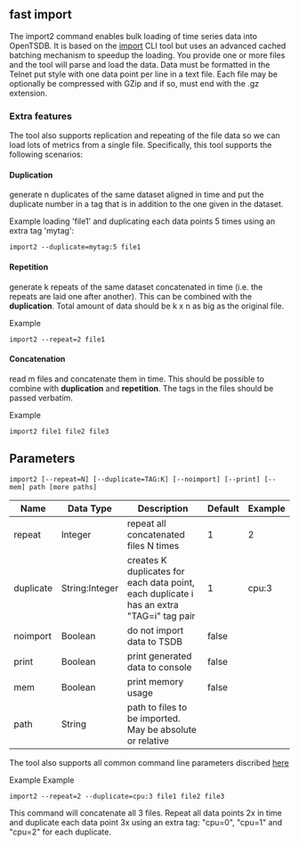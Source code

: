 ## fast import

The import2 command enables bulk loading of time series data into OpenTSDB. It is based on the [import](http://opentsdb.net/docs/build/html/user_guide/cli/import.html) CLI tool but uses an advanced cached batching mechanism to speedup the loading. You provide one or more files and the tool will parse and load the data. Data must be formatted in the Telnet put style with one data point per line in a text file. Each file may be optionally be compressed with GZip and if so, must end with the .gz extension.

### Extra features
The tool also supports replication and repeating of the file data so we can load lots of metrics from a single file. Specifically, this tool supports the following scenarios:

#### Duplication
generate n duplicates of the same dataset aligned in time and put the duplicate number in a tag that is in addition to the one given in the dataset.

Example loading 'file1' and duplicating each data points 5 times using an extra tag 'mytag':
```
import2 --duplicate=mytag:5 file1
```

#### Repetition
generate k repeats of the same dataset concatenated in time (i.e. the repeats are laid one after another). This can be combined with the **duplication**.  Total amount of data should be k x n as big as the original file.

Example
```Shell
import2 --repeat=2 file1
```

#### Concatenation
read m files and concatenate them in time.  This should be possible to combine with **duplication** and **repetition**.  The tags in the files should be passed verbatim.

Example
```Shell
import2 file1 file2 file3
```

## Parameters

```Shell
import2 [--repeat=N] [--duplicate=TAG:K] [--noimport] [--print] [--mem] path [more paths]
```


Name      | Data Type      | Description | Default | Example |
----------|----------------|-------------|---------|---------|
repeat    | Integer        | repeat all concatenated files N times | 1 | 2 |
duplicate | String:Integer | creates K duplicates for each data point, each duplicate i has an extra "TAG=i" tag pair | 1 | cpu:3 |
noimport  | Boolean        | do not import data to TSDB | false | |
print     | Boolean        | print generated data to console | false | |
mem       | Boolean        | print memory usage | false | |
path      | String         | path to files to be imported. May be absolute or relative | |

The tool also supports all common command line parameters discribed [here](http://opentsdb.net/docs/build/html/user_guide/cli/index.html#common-parameters)

Example
Example
```Shell
import2 --repeat=2 --duplicate=cpu:3 file1 file2 file3
```

This command will concatenate all 3 files. Repeat all data points 2x in time and duplicate each data point 3x using an extra tag: "cpu=0", "cpu=1" and "cpu=2" for each duplicate.